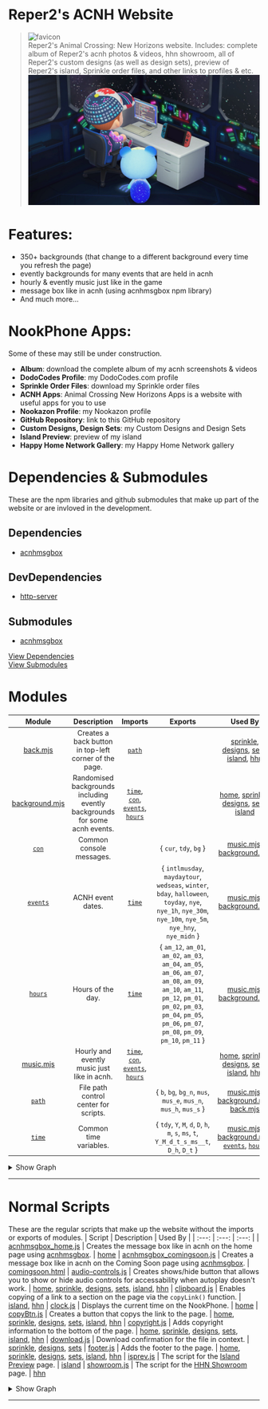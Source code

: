 # Reper2's ACNH Website
> ![favicon](./favicon.ico)  
> Reper2's Animal Crossing: New Horizons website. Includes: complete album of Reper2's acnh photos & videos, hhn showroom, all of Reper2's custom designs (as well as design sets), preview of Reper2's island, Sprinkle order files, and other links to profiles & etc.
> ![large_image](./meta.png)

# Features:
- 350+ backgrounds (that change to a different background every time you refresh the page)
- evently backgrounds for many events that are held in acnh
- hourly & evently music just like in the game
- message box like in acnh (using acnhmsgbox npm library)
- And much more...

# NookPhone Apps:
Some of these may still be under construction.
- **Album**: download the complete album of my acnh screenshots & videos
- **DodoCodes Profile**: my DodoCodes.com profile
- **Sprinkle Order Files**: download my Sprinkle order files
- **ACNH Apps**: Animal Crossing New Horizons Apps is a website with useful apps for you to use
- **Nookazon Profile**: my Nookazon profile
- **GitHub Repository**: link to this GitHub repository
- **Custom Designs, Design Sets**: my Custom Designs and Design Sets
- **Island Preview**: preview of my island
- **Happy Home Network Gallery**: my Happy Home Network gallery

# Dependencies & Submodules
These are the npm libraries and github submodules that make up part of the website or are invloved in the development.

## Dependencies
- [acnhmsgbox][acnhmsgbox]

## DevDependencies
- [http-server][http-server]

## Submodules
- [acnhmsgbox][acnhmsgbox]

[View Dependencies](./package.json)  
[View Submodules](./.gitmodules)

# Modules
| Module | Description | Imports | Exports | Used By
| :---: | :---: | :---: | :---: | :---:
| [back.mjs][back] | Creates a back button in top-left corner of the page. | [`path`][path] | | [sprinkle][sprinkle], [designs][designs], [sets][sets], [island][island], [hhn][hhn]
| [background.mjs][bg] | Randomised backgrounds including evently backgrounds for some acnh events. | [`time`][time], [`con`][con], [`events`][events], [`hours`][hours] | | [home][home], [sprinkle][sprinkle], [designs][designs], [sets][sets], [island][island]
| [`con`][con] | Common console messages. | | { `cur`, `tdy`, `bg` } | [music.mjs][mus], [background.mjs][bg]
| [`events`][events] | ACNH event dates. | [`time`][time] | { `intlmusday`, `maydaytour`, `wedseas`, `winter`, `bday`, `halloween`, `toyday`, `nye`, `nye_1h`, `nye_30m`, `nye_10m`, `nye_5m`, `nye_hny`, `nye_midn` } | [music.mjs][mus], [background.mjs][bg]
| [`hours`][hours] | Hours of the day. | [`time`][time] | { `am_12`, `am_01`, `am_02`, `am_03`, `am_04`, `am_05`, `am_06`, `am_07`, `am_08`, `am_09`, `am_10`, `am_11`, `pm_12`, `pm_01`, `pm_02`, `pm_03`, `pm_04`, `pm_05`, `pm_06`, `pm_07`, `pm_08`, `pm_09`, `pm_10`, `pm_11` } | [music.mjs][mus], [background.mjs][bg]
| [music.mjs][mus] | Hourly and evently music just like in acnh. | [`time`][time], [`con`][con], [`events`][events], [`hours`][hours] | | [home][home], [sprinkle][sprinkle], [designs][designs], [sets][sets], [island][island], [hhn][hhn]
| [`path`][path] | File path control center for scripts. | | { `b`, `bg`, `bg_n`, `mus`, `mus_e`, `mus_n`, `mus_h`, `mus_s` } | [music.mjs][mus], [background.mjs][bg], [back.mjs][back]
| [`time`][time] | Common time variables. | | { `tdy`, `Y`, `M`, `d`, `D`, `h`, `m`, `s`, `ms`, `t`, `Y_M_d_t_s_ms__t`, `D_h`, `D_t` } | [music.mjs][mus], [background.mjs][bg], [`events`][events], [`hours`][hours]

<details>
    <summary>Show Graph</summary>

```mermaid
graph TD;
    back.mjs-->sprinkle;
    back.mjs-->designs;
    back.mjs-->sets;
    back.mjs-->island;
    back.mjs-->hhn;

    background.mjs-->home;
    background.mjs-->sprinkle;
    background.mjs-->designs;
    background.mjs-->sets;
    background.mjs-->island;

    con-->background.mjs;
    con-->music.mjs;

    events-->background.mjs;
    events-->music.mjs;

    hours-->music.mjs;

    music.mjs-->home;
    music.mjs-->sprinkle;
    music.mjs-->designs;
    music.mjs-->sets;
    music.mjs-->island;
    music.mjs-->hhn;

    path-->back.mjs;
    path-->background.mjs;
    path-->music.mjs;

    time-->background.mjs;
    time-->events;
    time-->hours;
    time-->music.mjs;
```
</details>

---

# Normal Scripts
These are the regular scripts that make up the website without the imports or exports of modules.
| Script | Description | Used By |
| :---: | :---: | :---: |
| [acnhmsgbox_home.js][msgbox_home] | Creates the message box like in acnh on the home page using [acnhmsgbox][acnhmsgbox]. | [home][home]
| [acnhmsgbox_comingsoon.js][msgbox_comingsoon] | Creates a message box like in acnh on the Coming Soon page using [acnhmsgbox][acnhmsgbox]. | [comingsoon.html][comingsoon]
| [audio-controls.js][audctrls] | Creates shows/hide button that allows you to show or hide audio controls for accessability when autoplay doesn't work. | [home][home], [sprinkle][sprinkle], [designs][designs], [sets][sets], [island][island], [hhn][hhn]
| [clipboard.js][clipboard] | Enables copying of a link to a section on the page via the `copyLink()` function. | [island][island], [hhn][hhn]
| [clock.js][clock] | Displays the current time on the NookPhone. | [home][home]
| [copyBtn.js][copyBtn] | Creates a button that copys the link to the page. | [home][home], [sprinkle][sprinkle], [designs][designs], [sets][sets], [island][island], [hhn][hhn]
| [copyright.js][copyright] | Adds copyright information to the bottom of the page. | [home][home], [sprinkle][sprinkle], [designs][designs], [sets][sets], [island][island], [hhn][hhn] 
| [download.js][download] | Download confirmation for the file in context. | [sprinkle][sprinkle], [designs][designs], [sets][sets]
| [footer.js][footer] | Adds the footer to the page. | [home][home], [sprinkle][sprinkle], [designs][designs], [sets][sets], [island][island], [hhn][hhn]
| [isprev.js][isprev] | The script for the [Island Preview][island] page. | [island][island]
| [showroom.js][showroom] | The script for the [HHN Showroom][hhn] page. | [hhn][hhn]

<details>
    <summary>Show Graph</summary>

```mermaid
graph LR;
    acnhmsgbox_home.js-->home;
    acnhmsgbox_comingsoon.js-->comingsoon.html;

    audio-controls.js-->home;
    audio-controls.js-->sprinkle;
    audio-controls.js-->designs;
    audio-controls.js-->sets;
    audio-controls.js-->island;
    audio-controls.js-->hhn;

    clipboard.js-->island;
    clipboard.js-->hhn;

    clock.js-->home;

    copyBtn.js-->home;
    copyBtn.js-->sprinkle;
    copyBtn.js-->designs;
    copyBtn.js-->sets;
    copyBtn.js-->island;
    copyBtn.js-->hhn;

    copyright.js-->home;
    copyright.js-->sprinkle;
    copyright.js-->designs;
    copyright.js-->sets;
    copyright.js-->island;
    copyright.js-->hhn;

    download.js-->sprinkle;
    download.js-->designs;
    download.js-->sets;

    footer.js-->home;
    footer.js-->sprinkle;
    footer.js-->designs;
    footer.js-->sets;
    footer.js-->island;
    footer.js-->hhn;

    isprev.js-->island;

    showroom.js-->hhn;
```
</details>

---

[home]: [./index.html]
[sprinkle]: [./sprinkle/index.html]
[designs]: [./designs/index.html]
[sets]: [./designs/sets/index.html]
[island]: [./island/index.html]
[hhn]: [./hhn/index.html]
[comingsoon]: [./comingsoon.html]

[back]: [./scripts/modules/back.mjs]
[bg]: [./scripts/modules/backgrounds.mjs]
[con]: [./scripts/modules/console.mjs]
[events]: [./scripts/modules/events.mjs]
[hours]: [./scripts/modules/hours.mjs]
[mus]: [./scripts/modules/music.mjs]
[path]: [./scripts/modules/path.mjs]
[time]: [./scripts/modules/time.mjs]

[msgbox_home]: [./scripts/acnhmsgbox_home.js]
[msgbox_comingsoon]: [./scripts/acnhmsgbox_comingsoon.js]
[audctrls]: [./scripts/audio-controls.js]
[clipboard]: [./scripts/clipboard.js]
[clock]: [./scripts/clock.js]
[copyBtn]: [./scripts/copyBtn.js]
[copyright]: [./scripts/copyright.js]
[download]: [./scripts/download.js]
[footer]: [./scripts/footer.js]
[isprev]: [./scripts/isprev.js]
[showroom]: [./scripts/showroom.js]

[acnhmsgbox]: [https://npmjs.com/package/acnhmsgbox]
[http-server]: [https://npmjs.com/package/http-server]
